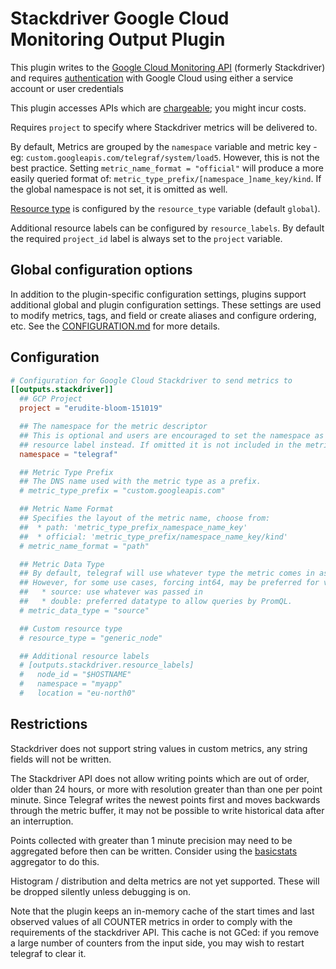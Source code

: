 # Stackdriver Google Cloud Monitoring Output Plugin

This plugin writes to the [Google Cloud Monitoring API][stackdriver] (formerly
Stackdriver) and requires [authentication][] with Google Cloud using either a
service account or user credentials

This plugin accesses APIs which are [chargeable][pricing]; you might incur
costs.

Requires `project` to specify where Stackdriver metrics will be delivered to.

By default, Metrics are grouped by the `namespace` variable and metric key -
eg: `custom.googleapis.com/telegraf/system/load5`. However, this is not the
best practice. Setting `metric_name_format = "official"` will produce a more
easily queried format of: `metric_type_prefix/[namespace_]name_key/kind`. If
the global namespace is not set, it is omitted as well.

[Resource type](https://cloud.google.com/monitoring/api/resources) is configured
by the `resource_type` variable (default `global`).

Additional resource labels can be configured by `resource_labels`. By default
the required `project_id` label is always set to the `project` variable.

## Global configuration options <!-- @/docs/includes/plugin_config.md -->

In addition to the plugin-specific configuration settings, plugins support
additional global and plugin configuration settings. These settings are used to
modify metrics, tags, and field or create aliases and configure ordering, etc.
See the [CONFIGURATION.md][CONFIGURATION.md] for more details.

[CONFIGURATION.md]: ../../../docs/CONFIGURATION.md#plugins

## Configuration

```toml @sample.conf
# Configuration for Google Cloud Stackdriver to send metrics to
[[outputs.stackdriver]]
  ## GCP Project
  project = "erudite-bloom-151019"

  ## The namespace for the metric descriptor
  ## This is optional and users are encouraged to set the namespace as a
  ## resource label instead. If omitted it is not included in the metric name.
  namespace = "telegraf"

  ## Metric Type Prefix
  ## The DNS name used with the metric type as a prefix.
  # metric_type_prefix = "custom.googleapis.com"

  ## Metric Name Format
  ## Specifies the layout of the metric name, choose from:
  ##  * path: 'metric_type_prefix_namespace_name_key'
  ##  * official: 'metric_type_prefix/namespace_name_key/kind'
  # metric_name_format = "path"

  ## Metric Data Type
  ## By default, telegraf will use whatever type the metric comes in as.
  ## However, for some use cases, forcing int64, may be preferred for values:
  ##   * source: use whatever was passed in
  ##   * double: preferred datatype to allow queries by PromQL.
  # metric_data_type = "source"

  ## Custom resource type
  # resource_type = "generic_node"

  ## Additional resource labels
  # [outputs.stackdriver.resource_labels]
  #   node_id = "$HOSTNAME"
  #   namespace = "myapp"
  #   location = "eu-north0"
```

## Restrictions

Stackdriver does not support string values in custom metrics, any string fields
will not be written.

The Stackdriver API does not allow writing points which are out of order, older
than 24 hours, or more with resolution greater than than one per point minute.
Since Telegraf writes the newest points first and moves backwards through the
metric buffer, it may not be possible to write historical data after an
interruption.

Points collected with greater than 1 minute precision may need to be aggregated
before then can be written.  Consider using the [basicstats][] aggregator to do
this.

Histogram / distribution and delta metrics are not yet supported. These will be
dropped silently unless debugging is on.

Note that the plugin keeps an in-memory cache of the start times and last
observed values of all COUNTER metrics in order to comply with the requirements
of the stackdriver API.  This cache is not GCed: if you remove a large number of
counters from the input side, you may wish to restart telegraf to clear it.

[basicstats]: /plugins/aggregators/basicstats/README.md

[stackdriver]: https://cloud.google.com/monitoring/api/v3/

[authentication]: https://cloud.google.com/docs/authentication/getting-started

[pricing]: https://cloud.google.com/stackdriver/pricing#google-clouds-operations-suite-pricing
